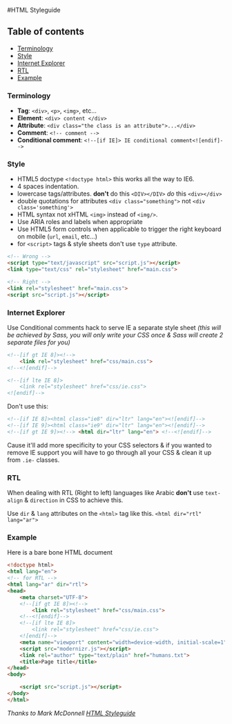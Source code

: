 #HTML Styleguide


## Table of contents

* [Terminology](#terminology)
* [Style](#style)
* [Internet Explorer](#internet-explorer)
* [RTL](#rtl)
* [Example](#example)

### Terminology

- **Tag**: `<div>`, `<p>`, `<img>`, etc...
- **Element**: `<div> content </div>`
- **Attribute**: `<div class="the class is an attribute">...</div>`
- **Comment**: `<!-- comment -->`
- **Conditional comment**: `<!--[if IE]> IE conditional comment<![endif]-->`

### Style

- HTML5 doctype `<!doctype html>` this works all the way to IE6.
- 4 spaces indentation.
- lowercase tags/attributes. **don't** do this `<DIV></DIV>` _do_ this `<div></div>`
- double quotations for attributes `<div class="something">` not `<div class='something'>`
- HTML syntax not xHTML `<img>` instead of `<img/>`.
- Use ARIA roles and labels when appropriate
- Use HTML5 form controls when applicable to trigger the right keyboard on mobile (`url`, `email`, etc...)
- for `<script>` tags & style sheets don't use `type` attribute.

```html
<!-- Wrong -->
<script type="text/javascript" src="script.js"></script>
<link type="text/css" rel="stylesheet" href="main.css">

<!-- Right -->
<link rel="stylesheet" href="main.css">
<script src="script.js"></script>
```


### Internet Explorer

Use Conditional comments hack to serve IE a separate style sheet _(this will be achieved by Sass, you will only write your CSS once & Sass will create 2 separate files for you)_

```html
<!--[if gt IE 8]><!-->
    <link rel="stylesheet" href="css/main.css">
<!--<![endif]-->

<!--[if lte IE 8]>
    <link rel="stylesheet" href="css/ie.css">
<![endif]-->
```

Don't use this:

```html
<!--[if IE 8]><html class="ie8" dir="ltr" lang="en"><![endif]-->
<!--[if IE 9]><html class="ie9" dir="ltr" lang="en"><![endif]-->
<!--[if gt IE 9]><!--> <html dir="ltr" lang="en"> <!--<![endif]-->
```

Cause it'll add more specificity to your CSS selectors & if you wanted to remove IE support you will have to go through all your CSS & clean it up from `.ie-` classes.


### RTL

When dealing with RTL (Right to left) languages like Arabic **don't** use `text-align` & `direction` in CSS to achieve this.

Use `dir` & `lang` attributes on the `<html>` tag like this. `<html dir="rtl" lang="ar">`


### Example

Here is a bare bone HTML document

```html
<!doctype html>
<html lang="en">
<!-- for RTL -->
<html lang="ar" dir="rtl">
<head>
    <meta charset="UTF-8">
    <!--[if gt IE 8]><!-->
        <link rel="stylesheet" href="css/main.css">
    <!--<![endif]-->
    <!--[if lte IE 8]>
        <link rel="stylesheet" href="css/ie.css">
    <![endif]-->
    <meta name="viewport" content="width=device-width, initial-scale=1">
    <script src="modernizr.js"></script>
    <link rel="author" type="text/plain" href="humans.txt">
    <title>Page title</title>
</head>
<body>

    <script src="script.js"></script>
</body>
</html>
```

_Thanks to Mark McDonnell [HTML Styleguide](https://github.com/Integralist/Style-Guides/blob/master/HTML%20Style%20Guide.md)_
